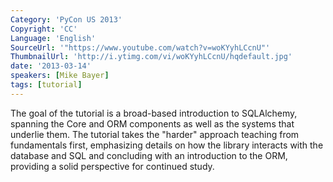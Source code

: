 ```yaml
---
Category: 'PyCon US 2013'
Copyright: 'CC'
Language: 'English'
SourceUrl: '"https://www.youtube.com/watch?v=woKYyhLCcnU"'
ThumbnailUrl: 'http://i.ytimg.com/vi/woKYyhLCcnU/hqdefault.jpg'
date: '2013-03-14'
speakers: [Mike Bayer]
tags: [tutorial]
---
```

The goal of the tutorial is a broad-based introduction to SQLAlchemy, spanning the Core and ORM components as well as the systems that underlie them. The tutorial takes the "harder" approach teaching from fundamentals first, emphasizing details on how the library interacts with the database and SQL and concluding with an introduction to the ORM, providing a solid perspective for continued study.